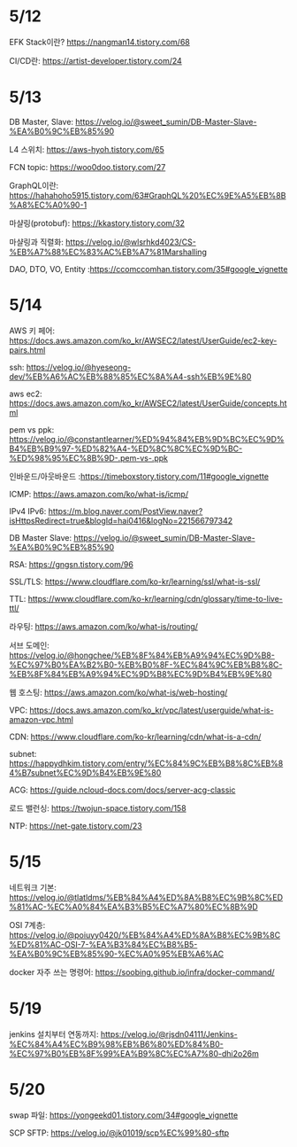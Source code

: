 # 5/12

EFK Stack이란? https://nangman14.tistory.com/68

CI/CD란: https://artist-developer.tistory.com/24

# 5/13

DB Master, Slave: https://velog.io/@sweet_sumin/DB-Master-Slave-%EA%B0%9C%EB%85%90

L4 스위치: https://aws-hyoh.tistory.com/65

FCN topic: https://woo0doo.tistory.com/27

GraphQL이란: https://hahahoho5915.tistory.com/63#GraphQL%20%EC%9E%A5%EB%8B%A8%EC%A0%90-1

마샬링(protobuf): https://kkastory.tistory.com/32

마샬링과 직렬화: https://velog.io/@wlsrhkd4023/CS-%EB%A7%88%EC%83%AC%EB%A7%81Marshalling

DAO, DTO, VO, Entity :https://ccomccomhan.tistory.com/35#google_vignette

# 5/14

AWS 키 페어: https://docs.aws.amazon.com/ko_kr/AWSEC2/latest/UserGuide/ec2-key-pairs.html

ssh: https://velog.io/@hyeseong-dev/%EB%A6%AC%EB%88%85%EC%8A%A4-ssh%EB%9E%80

aws ec2: https://docs.aws.amazon.com/ko_kr/AWSEC2/latest/UserGuide/concepts.html

pem vs ppk: https://velog.io/@constantlearner/%ED%94%84%EB%9D%BC%EC%9D%B4%EB%B9%97-%ED%82%A4-%ED%8C%8C%EC%9D%BC-%ED%98%95%EC%8B%9D-.pem-vs-.ppk

인바운드/아웃바운드 :https://timeboxstory.tistory.com/11#google_vignette

ICMP: https://aws.amazon.com/ko/what-is/icmp/

IPv4 IPv6: https://m.blog.naver.com/PostView.naver?isHttpsRedirect=true&blogId=hai0416&logNo=221566797342

DB Master Slave: https://velog.io/@sweet_sumin/DB-Master-Slave-%EA%B0%9C%EB%85%90

RSA: https://gngsn.tistory.com/96

SSL/TLS: https://www.cloudflare.com/ko-kr/learning/ssl/what-is-ssl/

TTL: https://www.cloudflare.com/ko-kr/learning/cdn/glossary/time-to-live-ttl/

라우팅: https://aws.amazon.com/ko/what-is/routing/

서브 도메인: https://velog.io/@hongchee/%EB%8F%84%EB%A9%94%EC%9D%B8-%EC%97%B0%EA%B2%B0-%EB%B0%8F-%EC%84%9C%EB%B8%8C-%EB%8F%84%EB%A9%94%EC%9D%B8%EC%9D%B4%EB%9E%80

웹 호스팅: https://aws.amazon.com/ko/what-is/web-hosting/

VPC: https://docs.aws.amazon.com/ko_kr/vpc/latest/userguide/what-is-amazon-vpc.html

CDN: https://www.cloudflare.com/ko-kr/learning/cdn/what-is-a-cdn/

subnet: https://happydhkim.tistory.com/entry/%EC%84%9C%EB%B8%8C%EB%84%B7subnet%EC%9D%B4%EB%9E%80

ACG: https://guide.ncloud-docs.com/docs/server-acg-classic

로드 밸런싱: https://twojun-space.tistory.com/158

NTP: https://net-gate.tistory.com/23

# 5/15

네트워크 기본: https://velog.io/@tlatldms/%EB%84%A4%ED%8A%B8%EC%9B%8C%ED%81%AC-%EC%A0%84%EA%B3%B5%EC%A7%80%EC%8B%9D

OSI 7계층: https://velog.io/@poiuyy0420/%EB%84%A4%ED%8A%B8%EC%9B%8C%ED%81%AC-OSI-7-%EA%B3%84%EC%B8%B5-%EA%B0%9C%EB%85%90-%EC%A0%95%EB%A6%AC

docker 자주 쓰는 명령어: https://soobing.github.io/infra/docker-command/

# 5/19

jenkins 설치부터 연동까지: https://velog.io/@rjsdn04111/Jenkins-%EC%84%A4%EC%B9%98%EB%B6%80%ED%84%B0-%EC%97%B0%EB%8F%99%EA%B9%8C%EC%A7%80-dhi2o26m

# 5/20

swap 파일: https://yongeekd01.tistory.com/34#google_vignette

SCP SFTP: https://velog.io/@jk01019/scp%EC%99%80-sftp
